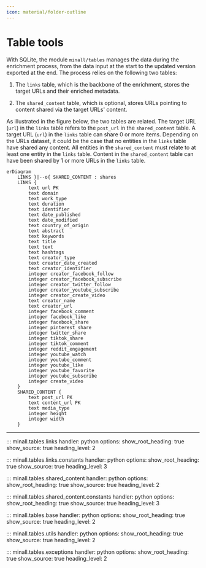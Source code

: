 ```yaml
---
icon: material/folder-outline
---
```


# Table tools


With SQLite, the module `minall/tables` manages the data during the enrichment process, from the data input at the start to the updated version exported at the end. The process relies on the following two tables:

1. The `links` table, which is the backbone of the enrichment, stores the target URLs and their enriched metadata.

2. The `shared_content` table, which is optional, stores URLs pointing to content shared via the target URLs' content.

As illustrated in the figure below, the two tables are related. The target URL (`url`) in the `links` table refers to the `post_url` in the `shared_content` table. A target URL (`url`) in the `links` table can share 0 or more items. Depending on the URLs dataset, it could be the case that no entities in the `links` table have shared any content. All entities in the `shared_content` must relate to at least one entity in the `links` table. Content in the `shared_content` table can have been shared by 1 or more URLs in the `links` table.

``` mermaid
erDiagram
    LINKS }|--o{ SHARED_CONTENT : shares
    LINKS {
        text url PK
        text domain
        text work_type
        text duration
        text identifier
        text date_published
        text date_modified
        text country_of_origin
        text abstract
        text keywords
        text title
        text text
        text hashtags
        text creator_type
        text creator_date_created
        text creator_identifier
        integer creator_facebook_follow
        integer creator_facebook_subscribe
        integer creator_twitter_follow
        integer creator_youtube_subscribe
        integer creator_create_video
        text creator_name
        text creator_url
        integer facebook_comment
        integer facebook_like
        integer facebook_share
        integer pinterest_share
        integer twitter_share
        integer tiktok_share
        integer tiktok_comment
        integer reddit_engagement
        integer youtube_watch
        integer youtube_comment
        integer youtube_like
        integer youtube_favorite
        integer youtube_subscribe
        integer create_video
    }
    SHARED_CONTENT {
        text post_url PK
        text content_url PK
        text media_type
        integer height
        integer width
    }
```

---

::: minall.tables.links
    handler: python
    options:
      show_root_heading: true
      show_source: true
      heading_level: 2

::: minall.tables.links.constants
    handler: python
    options:
      show_root_heading: true
      show_source: true
      heading_level: 3

::: minall.tables.shared_content
    handler: python
    options:
      show_root_heading: true
      show_source: true
      heading_level: 2

::: minall.tables.shared_content.constants
    handler: python
    options:
      show_root_heading: true
      show_source: true
      heading_level: 3

::: minall.tables.base
    handler: python
    options:
      show_root_heading: true
      show_source: true
      heading_level: 2

::: minall.tables.utils
    handler: python
    options:
      show_root_heading: true
      show_source: true
      heading_level: 2

::: minall.tables.exceptions
    handler: python
    options:
      show_root_heading: true
      show_source: true
      heading_level: 2
